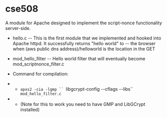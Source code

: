 cse508
======

A module for Apache designed to implement the script-nonce functionality server-side.

- hello.c
-- This is the first module that we implemented and hooked into Apache httpd.  It successfully returns "hello world" to 
-- the browser when (aws public dns address)/helloworld is the location in the GET

- mod_hello_filter
-- Hello world filter that will eventually become mod_scriptnonce_filter.c

- Command for compilation:
- - `apxs2 -cia -lgmp `` `libgcrypt-config --cflags --libs`` ` mod_hello_filter.c`
- - (Note for this to work you need to have GMP and LibGCrypt installed)

